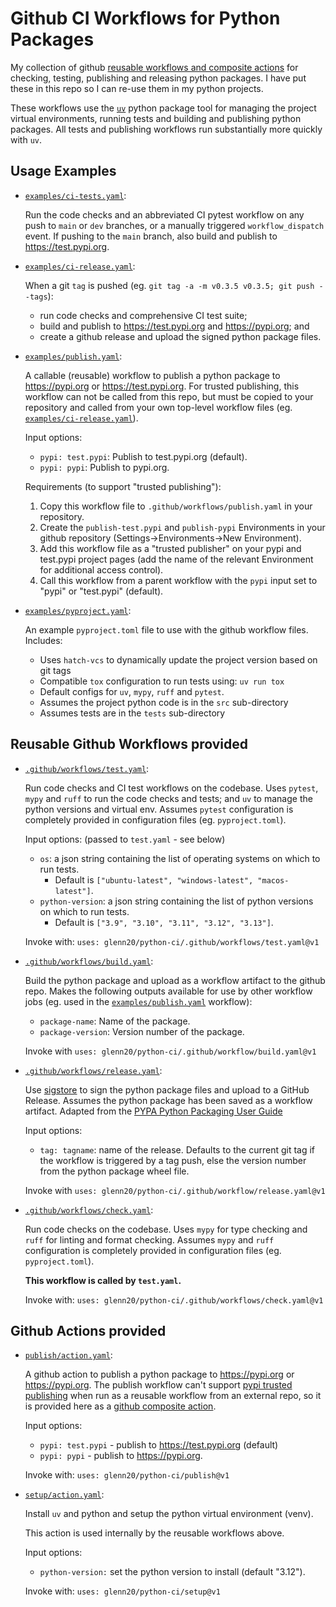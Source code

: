 # Github CI Workflows for Python Packages

My collection of github [reusable workflows and composite actions](
  https://docs.github.com/en/actions/sharing-automations/avoiding-duplication#about-reusable-workflows-and-composite-actions)
for checking, testing, publishing and releasing
python packages. I have put these in this repo so I can re-use them in my python projects.

These workflows use the [`uv`](https://docs.astral.sh/uv/) python package tool
for managing the project virtual environments, running tests and building and
publishing python packages. All tests and publishing workflows run substantially
more quickly with `uv`.

## Usage Examples

- [`examples/ci-tests.yaml`](./examples/ci-tests.yaml):

  Run the code checks and an abbreviated CI pytest workflow on any push to
  `main` or `dev` branches, or a manually triggered `workflow_dispatch` event.
  If pushing to the `main` branch, also build and publish to
  <https://test.pypi.org>.

- [`examples/ci-release.yaml`](./examples/ci-release.yaml):

  When a git `tag` is pushed (eg. `git tag -a -m v0.3.5 v0.3.5; git push
  --tags`):

  - run code checks and comprehensive CI test suite;
  - build and publish to <https://test.pypi.org> and <https://pypi.org>; and
  - create a github release and upload the signed python package files.

- [`examples/publish.yaml`](./examples/publish.yaml):

  A callable (reusable) workflow to publish a python package to
  <https://pypi.org> or <https://test.pypi.org>. For trusted publishing, this
  workflow can not be called from this repo, but must be copied to your
  repository and called from your own top-level workflow files (eg.
  [`examples/ci-release.yaml`](./examples/ci-release.yaml)).

  Input options:

  - `pypi: test.pypi`: Publish to test.pypi.org (default).
  - `pypi: pypi`: Publish to pypi.org.

  Requirements (to support "trusted publishing"):

  1. Copy this workflow file to `.github/workflows/publish.yaml` in your
     repository.
  2. Create the `publish-test.pypi` and `publish-pypi` Environments in your
     github repository (Settings->Environments->New Environment).
  3. Add this workflow file as a "trusted publisher" on your pypi and test.pypi
     project pages (add the name of the relevant Environment for additional
     access control).
  4. Call this workflow from a parent workflow with the `pypi` input set to
     "pypi" or "test.pypi" (default).

- [`examples/pyproject.yaml`](./examples/pyproject.toml):

  An example `pyproject.toml` file to use with the github workflow files.
  Includes:
  - Uses `hatch-vcs` to dynamically update the project version based on git tags
  - Compatible `tox` configuration to run tests using: `uv run tox`
  - Default configs for `uv`, `mypy`, `ruff` and `pytest`.
  - Assumes the project python code is in the `src` sub-directory
  - Assumes tests are in the `tests` sub-directory

## Reusable Github Workflows provided

- [`.github/workflows/test.yaml`](.github/workflows/test.yaml):

  Run code checks and CI test workflows on the codebase. Uses `pytest`, `mypy`
  and `ruff` to run the code checks and tests; and `uv` to manage the python
  versions and virtual env. Assumes `pytest` configuration is completely
  provided in configuration files (eg. `pyproject.toml`).

  Input options: (passed to `test.yaml` - see below)
  - `os`: a json string containing the list of operating systems on which to
    run tests.
    - Default is `["ubuntu-latest", "windows-latest", "macos-latest"]`.
  - `python-version`: a json string containing the list of python versions on
    which to run tests.
    - Default is `["3.9", "3.10", "3.11", "3.12", "3.13"]`.

  Invoke with: `uses: glenn20/python-ci/.github/workflows/test.yaml@v1`

- [`.github/workflows/build.yaml`](.github/workflows/build.yaml):

  Build the python package and upload as a workflow artifact to the github repo.
  Makes the following outputs available for use by other workflow jobs (eg. used
  in the [`examples/publish.yaml`](./examples/publish.yaml) workflow):

  - `package-name`: Name of the package.
  - `package-version`: Version number of the package.

  Invoke with `uses: glenn20/python-ci/.github/workflow/build.yaml@v1`

- [`.github/workflows/release.yaml`](.github/workflows/release.yaml):

  Use [sigstore](https://github.com/sigstore/gh-action-sigstore-python) to sign
  the python package files and upload to a GitHub Release. Assumes the python
  package has been saved as a workflow artifact. Adapted from the [PYPA Python
  Packaging User Guide](
  https://packaging.python.org/en/latest/guides/publishing-package-distribution-releases-using-github-actions-ci-cd-workflows/#signing-the-distribution-packages
  )

  Input options:
  - `tag: tagname`: name of the release. Defaults to the current git tag if the
    workflow is triggered by a tag push, else the version number from the python
    package wheel file.

  Invoke with `uses: glenn20/python-ci/.github/workflow/release.yaml@v1`

- [`.github/workflows/check.yaml`](.github/workflows/check.yaml):

  Run code checks on the codebase. Uses `mypy` for type checking and `ruff` for
  linting and format checking. Assumes `mypy` and `ruff` configuration is
  completely provided in configuration files (eg. `pyproject.toml`).

  **This workflow is called by `test.yaml`.**

  Invoke with: `uses: glenn20/python-ci/.github/workflows/check.yaml@v1`


## Github Actions provided

- [`publish/action.yaml`](publish/action.yaml):

  A github action to publish a python package to <https://pypi.org> or
  <https://pypi.org>. The publish workflow can't support [pypi trusted
  publishing](https://docs.pypi.org/trusted-publishers/) when run as a reusable
  workflow from an external repo, so it is provided here as a [github composite
    action](
    https://docs.github.com/en/actions/sharing-automations/avoiding-duplication#about-reusable-workflows-and-composite-actions).

  Input options:
  - `pypi: test.pypi` - publish to <https://test.pypi.org> (default)
  - `pypi: pypi` - publish to <https://pypi.org>.

  Invoke with: `uses: glenn20/python-ci/publish@v1`

- [`setup/action.yaml`](setup/action.yaml):

  Install `uv` and python and setup the python virtual environment (venv).

  This action is used internally by the reusable workflows above.

  Input options:
  - `python-version:` set the python version to install (default
    "3.12").

  Invoke with: `uses: glenn20/python-ci/setup@v1`
